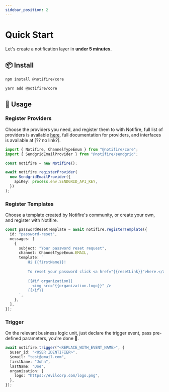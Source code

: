 ```yaml
---
sidebar_position: 2
---
```


# Quick Start

Let's create a notification layer in **under 5 minutes.**

## 📦 Install

```bash
npm install @notifire/core
```

```bash
yarn add @notifire/core
```

## 🔨 Usage

### Register Providers

Choose the providers you need, and register them to with Notifire,
full list of providers is available [here](https://www.notifire.co/communication-providers), full documentation for providers, and interfaces is available at [?? no link?].

```ts
import { Notifire, ChannelTypeEnum } from "@notifire/core";
import { SendgridEmailProvider } from "@notifire/sendgrid";

const notifire = new Notifire();

await notifire.registerProvider(
  new SendgridEmailProvider({
    apiKey: process.env.SENDGRID_API_KEY,
  })
);
```

### Register Templates

Choose a template created by Notifire's community, or create your own, and register with Notifire.

```ts
const passwordResetTemplate = await notifire.registerTemplate({
  id: "password-reset",
  messages: [
    {
      subject: "Your password reset request",
      channel: ChannelTypeEnum.EMAIL,
      template: `
          Hi {{firstName}}!
          
          To reset your password click <a href="{{resetLink}}">here.</a>
          
          {{#if organization}}
            <img src="{{organization.logo}}" />
          {{/if}}
      `,
    },
  ],
});
```

### Trigger

On the relevant business logic unit, just declare the trigger event, pass pre-defined parameters, you're done 🎊.

```ts
await notifire.trigger("<REPLACE_WITH_EVENT_NAME>", {
  $user_id: "<USER IDENTIFIER>",
  $email: "test@email.com",
  firstName: "John",
  lastName: "Doe",
  organization: {
    logo: "https://evilcorp.com/logo.png",
  },
});
```
